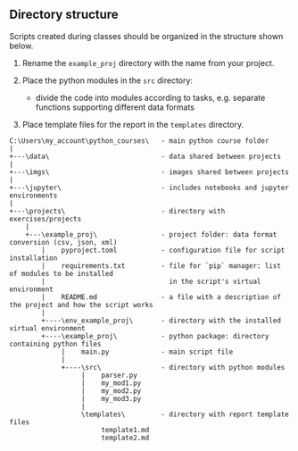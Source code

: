 ## Directory structure

Scripts created during classes should be organized in the structure shown below.

1. Rename the `example_proj` directory with the name from your project.

2. Place the python modules in the `src` directory:
   - divide the code into modules according to tasks, e.g. separate functions supporting different data formats

3. Place template files for the report in the `templates` directory.


```plaintext
C:\Users\my_account\python_courses\   - main python course folder
|
+---\data\                            - data shared between projects
|
+---\imgs\                            - images shared between projects
|
+---\jupyter\                         - includes notebooks and jupyter environments
|
+---\projects\                        - directory with exercises/projects
    |   
    +---\example_proj\                - project folder: data format conversion (csv, json, xml)
        |    pyproject.toml           - configuration file for script installation
        |    requirements.txt         - file for `pip` manager: list of modules to be installed
        |                               in the script's virtual environment
        |    README.md                - a file with a description of the project and how the script works
        |    
        +----\env_example_proj\       - directory with the installed virtual environment
        +----\example_proj\           - python package: directory containing python files
             |    main.py             - main script file
             |    
             +----\src\               - directory with python modules
                  |    parser.py
                  |    my_mod1.py
                  |    my_mod2.py
                  |    my_mod3.py
                  |
                  \templates\         - directory with report template files
                       template1.md
                       template2.md
```
